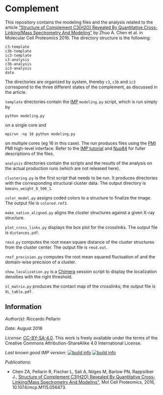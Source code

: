 # Complement

This repository contains the modeling files and the analysis related to the
article ["Structure of Complement C3(H2O) Revealed By Quantitative
Cross-Linking/Mass Spectrometry And Modeling"](https://www.ncbi.nlm.nih.gov/pubmed/27250206)
by Zhuo A. Chen et al. in Molecular Cell Proteomics 2016. The directory
structure is the following:


```
c3-template
c3b-template
ic3-template
c3-analysis
c3b-analysis
ic3-analysis
data
```

The directories are organized by system, thereby `c3`, `c3b` and `ic3` correspond to the three different states of the complement, as discussed in the article.

`template` directories contain the
[IMP](https://integrativemodeling.org)
`modeling.py` script, which is run simply by

```
python modeling.py
```

on a single core and

```
mpirun -np 16 python modeling.py
```

on multiple cores (eg 16 in this case). The run produces files using the
[PMI](https://github.com/salilab/pmi) PMI high-level interface.
Refer to the [IMP tutorial](https://integrativemodeling.org/nightly/doc/manual/rnapolii_stalk.html)
and [Nup84](https://salilab.org/nup84) for fuller descriptions of the files.

`analysis` directories contain the scripts and the results of the analysis on the actual production runs (which are not released here).

`clustering.py` is the first script that needs to be run. It produces directories with the corresponding structural cluster data. The output directory is `kmeans_weight_0_500_1`.

`color_model.py` assigns coded colors to a structure to finalize the image. The output file is `colored.rmf3`.

`make_native_aligned.py` aligns the cluster structures against a given X-ray structure.

`plot_cross_links.py` displays the box plot for the crosslinks. The output file is `distances.pdf`.

`rmsd.py` computes the root mean square distance of the cluster structures from the cluster center. The output file is `rmsd.out`.

`rmsf_precision.py` computes the root mean squared fluctuation of and the domain-wise precision of a cluster.

`show_localization.py` is a [Chimera](http://www.cgl.ucsf.edu/chimera/)
 session script to display the localization densities with the right threshold.

`xl_matrix.py` produces the contact map of the crosslinks; the output file is `XL_table.pdf`.

## Information

_Author(s)_: Riccardo Pellarin

_Date_: August 2016

_License_: [CC-BY-SA-4.0](https://creativecommons.org/licenses/by-sa/4.0/legalcode).
This work is freely available under the terms of the Creative Commons
Attribution-ShareAlike 4.0 International License.

_Last known good IMP version_: [![build info](https://integrativemodeling.org/systems/?sysstat=20&branch=master)](https://integrativemodeling.org/systems/) [![build info](https://integrativemodeling.org/systems/?sysstat=20&branch=develop)](https://integrativemodeling.org/systems/)

_Publications_:
 - Chen ZA, Pellarin R, Fischer L, Sali A, Nilges M, Barlow PN, Rappsilber J.,
   [Structure of Complement C3(H2O) Revealed By Quantitative Cross-Linking/Mass Spectrometry And Modeling"](https://www.ncbi.nlm.nih.gov/pubmed/27250206), Mol Cell Proteomics, 2016, 10.1074/mcp.M115.056473.
